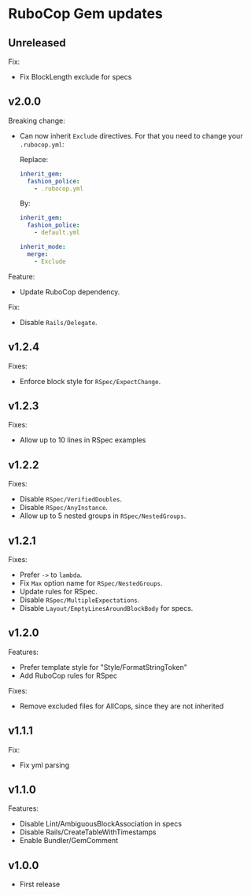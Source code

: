 RuboCop Gem updates
===================

## Unreleased

Fix:
- Fix BlockLength exclude for specs

## v2.0.0

Breaking change:
- Can now inherit `Exclude` directives. For that you need to change your
  `.rubocop.yml`:

    Replace:

    ```yml
    inherit_gem:
      fashion_police:
        - .rubocop.yml
    ```

    By:

    ```yml
    inherit_gem:
      fashion_police:
        - default.yml

    inherit_mode:
      merge:
        - Exclude
    ```

Feature:
- Update RuboCop dependency.

Fix:
- Disable `Rails/Delegate`.

## v1.2.4

Fixes:
- Enforce block style for `RSpec/ExpectChange`.

## v1.2.3

Fixes:
- Allow up to 10 lines in RSpec examples

## v1.2.2

Fixes:
- Disable `RSpec/VerifiedDoubles`.
- Disable `RSpec/AnyInstance`.
- Allow up to 5 nested groups in `RSpec/NestedGroups`.

## v1.2.1

Fixes:
- Prefer `->` to `lambda`.
- Fix `Max` option name for `RSpec/NestedGroups`.
- Update rules for RSpec.
- Disable `RSpec/MultipleExpectations`.
- Disable `Layout/EmptyLinesAroundBlockBody` for specs.

## v1.2.0

Features:
- Prefer template style for "Style/FormatStringToken"
- Add RuboCop rules for RSpec

Fixes:
- Remove excluded files for AllCops, since they are not inherited

## v1.1.1

Fix:
- Fix yml parsing

## v1.1.0

Features:
- Disable Lint/AmbiguousBlockAssociation in specs
- Disable Rails/CreateTableWithTimestamps
- Enable Bundler/GemComment

## v1.0.0

- First release
